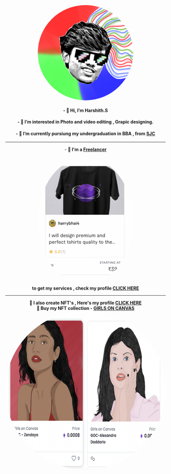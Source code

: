 <p align="center">
  <a href="https://opensea.io/HarryCharan"><img height="300" width="300" style="border-radius:100%" src="/mylogo.png" ></a>

<p align="center"> 
<h4 align="center">- 👋 Hi, I’m Harshith.S</h4>
<h4 align="center">- 👀 I’m interested in Photo and video editing , Grapic designing.</h4>
<h4 align="center">- 🌱 I’m currently pursiung my undergraduation in BBA , from <a href="https://www.sjc.ac.in/">SJC</a> </h4>
</p>

</p>

---

<P align="center">
  - <b>💼 I'm a <a href="https://www.fiverr.com/harrybhai4">Freelancer</a></b><br><br>
  <a href="https://www.fiverr.com/harrybhai4"><img height="400" width="300" style="border-radius:100%" src="/Screenshot 2022-02-19 at 9.48.46 AM.png" ></a><br>
  <b>to get my services , check my profile <a href="https://www.fiverr.com/harrybhai4">CLICK HERE</a></b>
  </p>
 
 ---

<p align="center">
<b>  🎨 I also create NFT's , Here's my profile <a href="https://opensea.io/HarryCharan">CLICK HERE</a></b><br>
<b> 🤑 Buy my NFT collection - <a href="https://opensea.io/collection/goc-by-harry">GIRLS ON CANVAS</a></b><br>
  <a href="https://opensea.io/collection/goc-by-harry"><img height="500" width="800" style="border-radius:100%" src="/Screenshot 2022-02-19 at 12.02.21 PM.png"></a>
 </p> 
<!---
HarryC44/HarryC44 is a ✨ special ✨ repository because its `README.md` (this file) appears on your GitHub profile.
You can click the Preview link to take a look at your changes.
--->
